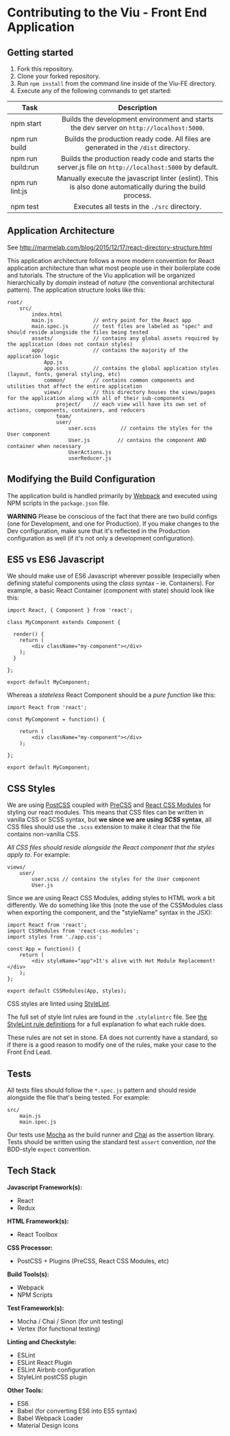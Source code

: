 # Contributing to the Viu - Front End Application

## Getting started

1. Fork this repository.
2. Clone your forked repository.
3. Run ```npm install``` from the command line inside of the Viu-FE directory.
4. Execute any of the following commands to get started:

| Task              | Description   
| -------------     |:-------------:
| npm start         | Builds the development environment and starts the dev server on `http://localhost:5000`.
| npm run build     | Builds the production ready code. All files are generated in the `/dist` directory.
| npm run build:run | Builds the production ready code and starts the server.js file on `http://localhost:5000` by default.
| npm run lint:js   | Manually execute the javascript linter (eslint). This is also done automatically during the build process.
| npm test          | Executes all tests in the `./src` directory.


## Application Architecture

See http://marmelab.com/blog/2015/12/17/react-directory-structure.html

This application architecture follows a more modern convention for React application architecture than what most people use in their boilerplate code and tutorials. The structure of the Viu application will be organized hierarchically by _domain_ instead of _nature_ (the conventional architectural pattern).
The application structure looks like this:

```
root/
    src/
        index.html
        main.js             // entry point for the React app
        main.spec.js        // test files are labeled as "spec" and should reside alongside the files being tested
        assets/             // contains any global assets required by the application (does not contain styles)
        app/                // contains the majority of the application logic
            App.js
            app.scss        // contains the global application styles (layout, fonts, general styling, etc)
            common/         // contains common components and utilities that affect the entire application
            views/          // this directory houses the views/pages for the application along with all of their sub-components
                project/    // each view will have its own set of actions, components, containers, and reducers
                team/
                user/
                    user.scss        // contains the styles for the User component
                    User.js         // contains the component AND container when necessary
                    UserActions.js
                    userReducer.js
```

## Modifying the Build Configuration

The application build is handled primarily by [Webpack][Webpack] and executed using NPM scripts in the ```package.json``` file.

**WARNING** Please be conscious of the fact that there are two build configs (one for Development, and one for Production). If you make changes to the Dev configuration, make sure that it's reflected in the Production configuration as well (if it's not only a development configuration).


## ES5 vs ES6 Javascript

We should make use of ES6 Javascript wherever possible (especially when defining stateful components using the _class_ syntax - ie. Containers). For example, a basic React Container (component with state) should look like this:

```
import React, { Component } from 'react';

class MyComponent extends Component {

  render() {
    return (
        <div className="my-component"></div>
    );
  }

};

export default MyComponent;
```

Whereas a _stateless_ React Component should be a _pure function_ like this:

```
import React from 'react';

const MyComponent = function() {

    return (
        <div className="my-component"></div>
    );

};

export default MyComponent;
```

## CSS Styles

We are using [PostCSS][PostCSS] coupled with [PreCSS][PreCSS] and [React CSS Modules][React CSS Modules] for styling our react modules. This means that CSS files can be written in vanilla CSS or SCSS syntax, but **we since we are using _SCSS_ syntax**, all CSS files should use the ```.scss``` extension to make it clear that the file contains non-vanilla CSS. 

_All CSS files should reside alongside the React component that the styles apply to_. For example:

```
views/
    user/
        user.scss // contains the styles for the User component
        User.js
```

Since we are using React CSS Modules, adding styles to HTML work a bit differently. We do something like this (note the use of the CSSModules class when exporting the component, and the "styleName" syntax in the JSX):

```
import React from 'react';
import CSSModules from 'react-css-modules';
import styles from './app.css';

const App = function() {
    return (
        <div styleName="app">It's alive with Hot Module Replacement!</div>
    );
};

export default CSSModules(App, styles);
```

CSS styles are linted using [StyleLint][StyleLint].

The full set of style lint rules are found in the ```.stylelintrc``` file. See [the StyleLint rule definitions][StyleLintDefs] for a full explanation fo what each rukle does.

These rules are not set in stone. EA does not currently have a standard, so if there is a good reason to modify one of the rules, make your case to the Front End Lead.


## Tests

All tests files should follow the ```*.spec.js``` pattern and should reside alongside the file that's being tested. For example:

```
src/
    main.js
    main.spec.js
```

Our tests use [Mocha][Mocha] as the build runner and [Chai][Chai] as the assertion library. Tests should be written using the standard test ```assert``` convention, _not_ the BDD-style ```expect``` convention.


## Tech Stack

**Javascript Framework(s):**
- React
- Redux

**HTML Framework(s):**
- React Toolbox

**CSS Processor:**
- PostCSS + Plugins (PreCSS, React CSS Modules, etc)

**Build Tools(s):**
- Webpack
- NPM Scripts

**Test Framework(s):**
- Mocha / Chai / Sinon (for unit testing)
- Vertex (for functional testing)

**Linting and Checkstyle:**
- ESLint
- ESLint React Plugin
- ESLint Airbnb configuration
- StyleLint postCSS plugin

**Other Tools:**
- ES6
- Babel (for converting ES6 into ES5 syntax)
- Babel Webpack Loader
- Material Design Icons




[StyleLint]: https://github.com/stylelint/stylelint
[StyleLintDefs]: https://github.com/stylelint/stylelint/blob/master/docs/user-guide/rules.md
[Webpack]: https://webpack.github.io/
[PostCSS]: https://github.com/postcss/postcss
[PreCSS]: https://github.com/jonathantneal/precss
[React CSS Modules]: https://github.com/gajus/react-css-modules
[Mocha]: https://mochajs.org/
[Chai]: http://chaijs.com/api/assert/
